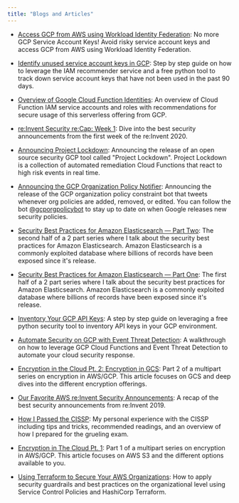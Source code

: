 ```yaml
---
title: "Blogs and Articles"
---
```


- [Access GCP from AWS using Workload Identity Federation](https://medium.com/scalesec/access-gcp-from-aws-using-workload-identity-federation-829113ef0b69): No more GCP Service Account Keys! Avoid risky service account keys and access GCP from AWS using Workload Identity Federation. 

- [Identify unused service account keys in GCP](https://medium.com/scalesec/identify-unused-service-accounts-in-gcp-93a95cc6041b): Step by step guide on how to leverage the IAM recommender service and a free python tool to track down service account keys that have not been used in the past 90 days. 

- [Overview of Google Cloud Function Identities](https://medium.com/scalesec/overview-of-google-cloud-function-identities-36633a746c1b): An overview of Cloud Function IAM service accounts and roles with recommendations for secure usage of this serverless offering from GCP. 

- [re:Invent Security re:Cap: Week 1](https://medium.com/scalesec/re-invent-security-re-cap-week-1-d9bcc646bff5): Dive into the best security announcements from the first week of the re:Invent 2020. 

- [Announcing Project Lockdown](https://medium.com/scalesec/announcing-project-lockdown-eac23deb846a): Announcing the release of an open source security GCP tool called "Project Lockdown".  Project Lockdown is a collection of automated remediation Cloud Functions that react to high risk events in real time.

- [Announcing the GCP Organization Policy Notifier](https://medium.com/scalesec/announcing-the-gcp-organization-policy-notifier-e3b69dc3c7ed): Announcing the release of the GCP organization policy constraint bot that tweets whenever org policies are added, removed, or edited. You can follow the bot [@gcporgpolicybot](https://twitter.com/gcporgpolicybot) to stay up to date on when Google releases new security policies.

- [Security Best Practices for Amazon Elasticsearch — Part Two](https://medium.com/scalesec/scalesec-security-best-practices-for-amazon-elasticsearch-part-2-57126a6372c0): The second half of a 2 part series where I talk about the security best practices for Amazon Elasticsearch. Amazon Elasticsearch is a commonly exploited database where billions of records have been exposed since it's release.

- [Security Best Practices for Amazon Elasticsearch — Part One](https://medium.com/scalesec/scalesec-security-best-practices-for-amazon-elasticsearch-part-1-4d1f38e95487): The first half of a 2 part series where I talk about the security best practices for Amazon Elasticsearch. Amazon Elasticsearch is a commonly exploited database where billions of records have been exposed since it's release.

- [Inventory Your GCP API Keys](https://medium.com/scalesec/inventory-your-gcp-api-keys-ef50707f0be2): A step by step guide on leveraging a free python security tool to inventory API keys in your GCP environment. 

- [Automate Security on GCP with Event Threat Detection](https://medium.com/scalesec/automate-security-on-gcp-with-event-threat-detection-640f741a34e6): A walkthrough on how to leverage GCP Cloud Functions and Event Threat Detection to automate your cloud security response.

- [Encryption in the Cloud Pt. 2: Encryption in GCS](https://medium.com/scalesec/encryption-in-the-cloud-pt-2-encryption-for-gcs-128a18cc73f2): Part 2 of a multipart series on encryption in AWS/GCP. This article focuses on GCS and deep dives into the different encryption offerings.

- [Our Favorite AWS re:Invent Security Announcements](https://medium.com/scalesec/our-favorite-aws-re-invent-security-announcements-94e06cd34dbc): A recap of the best security announcements from re:Invent 2019.

- [How I Passed the CISSP](https://medium.com/scalesec/how-i-passed-the-cissp-d93ae99fa0aa): My personal experience with the CISSP including tips and tricks, recommended readings, and an overview of how I prepared for the grueling exam.

- [Encryption in The Cloud Pt. 1](https://medium.com/scalesec/encryption-in-the-cloud-pt-1-81a974e540c7): Part 1 of a multipart series on encryption in AWS/GCP. This article focuses on AWS S3 and the different options available to you.

- [Using Terraform to Secure Your AWS Organizations](https://medium.com/scalesec/using-terraform-to-secure-your-aws-organizations-399c3dcb4b5a): How to apply security guardrails and best practices on the organizational level using Service Control Policies and HashiCorp Terraform.
